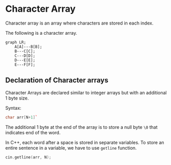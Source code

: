 
# Character Array

Character array is an array where characters are stored in each index.

The following is a character array.

```mermaid
graph LR;
    A[A]---B[B];
    B---C[C];
    C---D[D];
    D---E[E];
    E---F[F];
```

## Declaration of Character arrays

Character Arrays are declared similar to integer arrays but with an additional 1 byte size.

Syntax: 
```cpp
char arr[N+1]`
```
The additional 1 byte at the end of the array is to store a null byte `\0` that indicates end of the word.

In C++, each word after a space is stored in separate variables. To store an entire sentence in a variable, we have to use `getline` function.

```cpp
cin.getline(arr, N);
```
